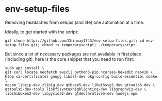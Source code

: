 # env-setup-files

Removing headaches from setups (and life) one automation at a time.

Ideally, to get started with the script:

`git clone https://github.com/Chinmay1743/env-setup-files.git; cd env-setup-files.git; chmod +x temporaryscript; ./temporaryscript`

But since a lot of necessary packages are not available in first place (including git), here is the core snippet that you need to run first:

```
sudo apt install \
git curl locate neofetch awscli python3-pip ncurses-hexedit neovim \
htop ca-certificates gnupg libssl-dev pkg-config build-essential cmake \
meson libzip-dev zlib1g-dev qtbase5-dev libqt5svg5-dev qttools5-dev \
qttools5-dev-tools libkf5syntaxhighlighting-dev libgraphviz-dev \
libshiboken2-dev libpyside2-dev qtdeclarative5-dev nodejs npm
```


